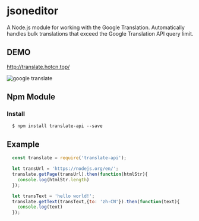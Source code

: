 # jsoneditor
A Node.js module for working with the Google Translation.
Automatically handles bulk translations that exceed the Google Translation API query limit.

## DEMO
http://translate.hotcn.top/

<img alt="google translate" src="https://github.com/yixianle/google-translate/blob/master/public/demo.gif">

## Npm Module

### Install
```
  $ npm install translate-api --save
```

## Example

```javascript
  const translate = require('translate-api');

  let transUrl = 'https://nodejs.org/en/';
  translate.getPage(transUrl).then(function(htmlStr){
    console.log(htmlStr.length)
  });

  let transText = 'hello world!';
  translate.getText(transText,{to: 'zh-CN'}).then(function(text){
    console.log(text)
  });

```